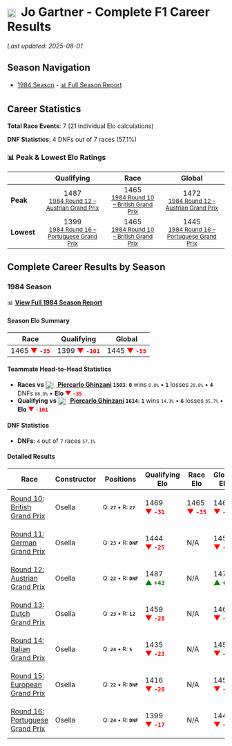# <img src="https://upload.wikimedia.org/wikipedia/commons/4/41/Flag_of_Austria.svg" alt="Austria" width="20" height="auto" style="vertical-align: middle; margin-right: 5px;" onerror="this.outerHTML='🇦🇹'; this.style.marginRight='5px';"/> Jo Gartner - Complete F1 Career Results

*Last updated: 2025-08-01*

## Season Navigation

- [1984 Season](#1984-season) - [📊 Full Season Report](../seasons/1984-season-report)

## Career Statistics

**Total Race Events**: 7 (21 individual Elo calculations)

**DNF Statistics**: 4 DNFs out of 7 races (57.1%)

### 📊 Peak & Lowest Elo Ratings

| &nbsp; | Qualifying | Race | Global |
|-------|------------|------|--------|
| **Peak** | <center> 1487 <br/><small> [1984 Round 12 – Austrian Grand Prix](../seasons/1984-season-report#round-12-austrian-grand-prix) </small></center> | <center> 1465 <br/><small> [1984 Round 10 – British Grand Prix](../seasons/1984-season-report#round-10-british-grand-prix) </small></center> | <center> 1472  <br/><small> [1984 Round 12 – Austrian Grand Prix](../seasons/1984-season-report#round-12-austrian-grand-prix) </small></center> |
| **Lowest** | <center> 1399 <br/><small> [1984 Round 16 – Portuguese Grand Prix](../seasons/1984-season-report#round-16-portuguese-grand-prix) </small></center> | <center> 1465 <br/><small> [1984 Round 10 – British Grand Prix](../seasons/1984-season-report#round-10-british-grand-prix) </small></center> | <center> 1445 <br/><small> [1984 Round 16 – Portuguese Grand Prix](../seasons/1984-season-report#round-16-portuguese-grand-prix) </small></center> |


## Complete Career Results by Season

### 1984 Season

📊 **[View Full 1984 Season Report](../seasons/1984-season-report)**

#### Season Elo Summary

| Race | Qualifying | Global |
|------|------------|--------|
| 1465 **<span style="color: red;">▼&nbsp;`-35`</span>** | 1399 **<span style="color: red;">▼&nbsp;`-101`</span>** | 1445 **<span style="color: red;">▼&nbsp;`-55`</span>** |

#### Teammate Head-to-Head Statistics

- **Races vs [<img src="https://upload.wikimedia.org/wikipedia/commons/0/03/Flag_of_Italy.svg" alt="Italy" width="20" height="auto" style="vertical-align: middle; margin-right: 5px;" onerror="this.outerHTML='🇮🇹'; this.style.marginRight='5px';"/> Piercarlo Ghinzani](piercarlo-ghinzani) `1503`**: **`0`** wins <small>`0.0%`</small> • **`1`** losses <small>`20.0%`</small> • **`4`** DNFs <small>`80.0%`</small> • **Elo <span style="color: red;">▼&nbsp;`-35`</span>**
- **Qualifying vs [<img src="https://upload.wikimedia.org/wikipedia/commons/0/03/Flag_of_Italy.svg" alt="Italy" width="20" height="auto" style="vertical-align: middle; margin-right: 5px;" onerror="this.outerHTML='🇮🇹'; this.style.marginRight='5px';"/> Piercarlo Ghinzani](piercarlo-ghinzani) `1614`**: **`1`** wins <small>`14.3%`</small> • **`6`** losses <small>`85.7%`</small> • **Elo <span style="color: red;">▼&nbsp;`-101`</span>**

#### DNF Statistics

- **DNFs**: `4` out of `7` races <small>`57.1%`</small>

#### Detailed Results

| Race | Constructor | Positions | Qualifying Elo | Race Elo | Global Elo | Teammate |
|------|-------------|-----------|----------------|----------|------------|----------|
| [Round 10: British Grand Prix](../seasons/1984-season-report#round-10-british-grand-prix) | Osella | <small>Q:&nbsp;**`27`**&nbsp;•&nbsp;R:&nbsp;**`27`**</small> | 1469 **<span style="color: red;">▼&nbsp;`-31`</span>** | 1465 **<span style="color: red;">▼&nbsp;`-35`</span>** | 1466 **<span style="color: red;">▼&nbsp;`-34`</span>** | [<img src="https://upload.wikimedia.org/wikipedia/commons/0/03/Flag_of_Italy.svg" alt="Italy" width="20" height="auto" style="vertical-align: middle; margin-right: 5px;" onerror="this.outerHTML='🇮🇹'; this.style.marginRight='5px';"/> Piercarlo Ghinzani](piercarlo-ghinzani)<br/><small>Q:&nbsp;**`21`**&nbsp;•&nbsp;R:&nbsp;**`9`**</small> |
| [Round 11: German Grand Prix](../seasons/1984-season-report#round-11-german-grand-prix) | Osella | <small>Q:&nbsp;**`23`**&nbsp;•&nbsp;R:&nbsp;**`DNF`**</small> | 1444 **<span style="color: red;">▼&nbsp;`-25`</span>** | N/A | 1459 **<span style="color: red;">▼&nbsp;`-7`</span>** | [<img src="https://upload.wikimedia.org/wikipedia/commons/0/03/Flag_of_Italy.svg" alt="Italy" width="20" height="auto" style="vertical-align: middle; margin-right: 5px;" onerror="this.outerHTML='🇮🇹'; this.style.marginRight='5px';"/> Piercarlo Ghinzani](piercarlo-ghinzani)<br/><small>Q:&nbsp;**`21`**&nbsp;•&nbsp;R:&nbsp;**`DNF`**</small> |
| [Round 12: Austrian Grand Prix](../seasons/1984-season-report#round-12-austrian-grand-prix) | Osella | <small>Q:&nbsp;**`22`**&nbsp;•&nbsp;R:&nbsp;**`DNF`**</small> | 1487 **<span style="color: green;">▲&nbsp;`+43`</span>** | N/A | 1472 **<span style="color: green;">▲&nbsp;`+13`</span>** | [<img src="https://upload.wikimedia.org/wikipedia/commons/0/03/Flag_of_Italy.svg" alt="Italy" width="20" height="auto" style="vertical-align: middle; margin-right: 5px;" onerror="this.outerHTML='🇮🇹'; this.style.marginRight='5px';"/> Piercarlo Ghinzani](piercarlo-ghinzani)<br/><small>Q:&nbsp;**`23`**&nbsp;•&nbsp;R:&nbsp;**`DNF`**</small> |
| [Round 13: Dutch Grand Prix](../seasons/1984-season-report#round-13-dutch-grand-prix) | Osella | <small>Q:&nbsp;**`23`**&nbsp;•&nbsp;R:&nbsp;**`12`**</small> | 1459 **<span style="color: red;">▼&nbsp;`-28`</span>** | N/A | 1463 **<span style="color: red;">▼&nbsp;`-8`</span>** | [<img src="https://upload.wikimedia.org/wikipedia/commons/0/03/Flag_of_Italy.svg" alt="Italy" width="20" height="auto" style="vertical-align: middle; margin-right: 5px;" onerror="this.outerHTML='🇮🇹'; this.style.marginRight='5px';"/> Piercarlo Ghinzani](piercarlo-ghinzani)<br/><small>Q:&nbsp;**`21`**&nbsp;•&nbsp;R:&nbsp;**`DNF`**</small> |
| [Round 14: Italian Grand Prix](../seasons/1984-season-report#round-14-italian-grand-prix) | Osella | <small>Q:&nbsp;**`24`**&nbsp;•&nbsp;R:&nbsp;**`5`**</small> | 1435 **<span style="color: red;">▼&nbsp;`-23`</span>** | N/A | 1456 **<span style="color: red;">▼&nbsp;`-7`</span>** | [<img src="https://upload.wikimedia.org/wikipedia/commons/0/03/Flag_of_Italy.svg" alt="Italy" width="20" height="auto" style="vertical-align: middle; margin-right: 5px;" onerror="this.outerHTML='🇮🇹'; this.style.marginRight='5px';"/> Piercarlo Ghinzani](piercarlo-ghinzani)<br/><small>Q:&nbsp;**`22`**&nbsp;•&nbsp;R:&nbsp;**`DNF`**</small> |
| [Round 15: European Grand Prix](../seasons/1984-season-report#round-15-european-grand-prix) | Osella | <small>Q:&nbsp;**`22`**&nbsp;•&nbsp;R:&nbsp;**`DNF`**</small> | 1416 **<span style="color: red;">▼&nbsp;`-20`</span>** | N/A | 1450 **<span style="color: red;">▼&nbsp;`-6`</span>** | [<img src="https://upload.wikimedia.org/wikipedia/commons/0/03/Flag_of_Italy.svg" alt="Italy" width="20" height="auto" style="vertical-align: middle; margin-right: 5px;" onerror="this.outerHTML='🇮🇹'; this.style.marginRight='5px';"/> Piercarlo Ghinzani](piercarlo-ghinzani)<br/><small>Q:&nbsp;**`20`**&nbsp;•&nbsp;R:&nbsp;**`26`**</small> |
| [Round 16: Portuguese Grand Prix](../seasons/1984-season-report#round-16-portuguese-grand-prix) | Osella | <small>Q:&nbsp;**`24`**&nbsp;•&nbsp;R:&nbsp;**`DNF`**</small> | 1399 **<span style="color: red;">▼&nbsp;`-17`</span>** | N/A | 1445 **<span style="color: red;">▼&nbsp;`-5`</span>** | [<img src="https://upload.wikimedia.org/wikipedia/commons/0/03/Flag_of_Italy.svg" alt="Italy" width="20" height="auto" style="vertical-align: middle; margin-right: 5px;" onerror="this.outerHTML='🇮🇹'; this.style.marginRight='5px';"/> Piercarlo Ghinzani](piercarlo-ghinzani)<br/><small>Q:&nbsp;**`22`**&nbsp;•&nbsp;R:&nbsp;**`DNF`**</small> |

